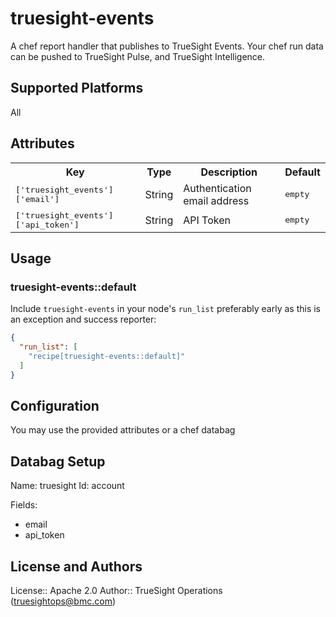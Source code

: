 # truesight-events

A chef report handler that publishes to TrueSight Events. Your chef run data can be pushed to TrueSight Pulse, and TrueSight Intelligence.

## Supported Platforms

All

## Attributes

<table>
  <tr>
    <th>Key</th>
    <th>Type</th>
    <th>Description</th>
    <th>Default</th>
  </tr>
  <tr>
    <td><tt>['truesight_events']['email']</tt></td>
    <td>String</td>
    <td>Authentication email address</td>
    <td><tt>empty</tt></td>
  </tr>
  <tr>
    <td><tt>['truesight_events']['api_token']</tt></td>
    <td>String</td>
    <td>API Token</td>
    <td><tt>empty</tt></td>
  </tr>
</table>

## Usage

### truesight-events::default

Include `truesight-events` in your node's `run_list` preferably early as this is an exception and success reporter:

```json
{
  "run_list": [
    "recipe[truesight-events::default]"
  ]
}
```
## Configuration

You may use the provided attributes or a chef databag

## Databag Setup

Name: truesight
Id: account

Fields:
  - email
  - api_token

## License and Authors

License:: Apache 2.0
Author:: TrueSight Operations (<truesightops@bmc.com>)
